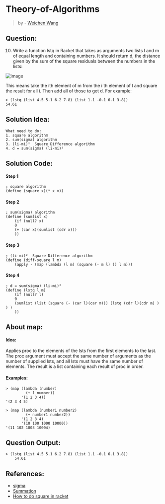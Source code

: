 # Theory-of-Algorithms
> by - [Weichen Wang](https://w326004741.github.io/)



## Question:
10. Write a function lstq in Racket that takes as arguments two lists l and m of equal
length and containing numbers. It should return d, the distance given by the sum of
the square residuals between the numbers in the lists:          

![image](https://github.com/w326004741/Theory-of-Algorithms-CA/blob/master/image/3201522019842_.pic.jpg)

This means take the ith element of m from the i th element of l and square the result for all i. Then add all of those to get d. For example:
```Racket
> (lstq (list 4.5 5.1 6.2 7.8) (list 1.1 -0.1 6.1 3.8))
54.61
```

## Solution Idea:
```
What need to do:
1. square algorithm
2. sum(sigma) algorithm
3. (li-mi)²  Square Difference algorithm
4. d = sum(sigma) (li-mi)²
```

## Solution Code:
#### Step 1
```Racket
; square algorithm
(define (square x)(* x x))
```

#### Step 2
```Racket
; sum(sigma) algorithm
(define (sumlist x)
    (if (null? x)
    0
    (+ (car x)(sumlist (cdr x)))
    ))
```

#### Step 3
```Racket
; (li-mi)²  Square Difference algorithm
(define (diff-square l m)
    (apply - (map (lambda (l m) (square (- m l) )) l m)))
```

#### Step 4
```Racket
; d = sum(sigma) (li-mi)²
(define (lstq l m)
    (if (null? l)
    0
    (sumlist (list (square (- (car l)(car m))) (lstq (cdr l)(cdr m) ) ) )
    ))
```

## About map:
#### Idea:
Applies proc to the elements of the lsts from the first elements to the last. The proc argument must accept the same number of arguments as the number of supplied lsts, and all lsts must have the same number of elements. The result is a list containing each result of proc in order.

#### Examples:
```Racket
> (map (lambda (number)
         (+ 1 number))
       '(1 2 3 4))
'(2 3 4 5)

> (map (lambda (number1 number2)
         (+ number1 number2))
       '(1 2 3 4)
       '(10 100 1000 10000))
'(11 102 1003 10004)
```

## Question Output:
```Racket
> (lstq (list 4.5 5.1 6.2 7.8) (list 1.1 -0.1 6.1 3.8))
    54.61
```




## References:
- [sigma](https://zh.wikipedia.org/wiki/%E6%B1%82%E5%92%8C%E7%AC%A6%E5%8F%B7)
- [Summation](https://en.wikipedia.org/wiki/Summation)
- [How to do square in racket](https://stackoverflow.com/questions/22560573/how-to-do-square-in-racket)